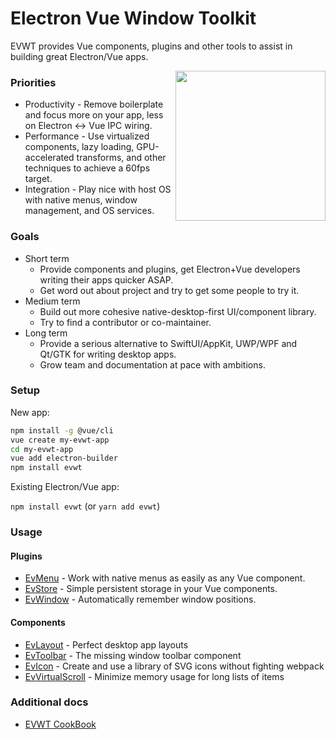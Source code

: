 # Electron Vue Window Toolkit

EVWT provides Vue components, plugins and other tools to assist in building great Electron/Vue apps.

<img src="https://avatars2.githubusercontent.com/u/69093854?s=400&u=700c335218280e5a3bfd1d88f82bcc8c05714df6&v=4" align="right" height="240">

### Priorities
* Productivity - Remove boilerplate and focus more on your app, less on Electron <-> Vue IPC wiring.
* Performance - Use virtualized components, lazy loading, GPU-accelerated transforms, and other techniques to achieve a 60fps target.
* Integration - Play nice with host OS with native menus, window management, and OS services.

### Goals
* Short term
  * Provide components and plugins, get Electron+Vue developers writing their apps quicker ASAP.
  * Get word out about project and try to get some people to try it.
* Medium term
  * Build out more cohesive native-desktop-first UI/component library.
  * Try to find a contributor or co-maintainer.
* Long term
  * Provide a serious alternative to SwiftUI/AppKit, UWP/WPF and Qt/GTK for writing desktop apps.
  * Grow team and documentation at pace with ambitions.

### Setup

New app:

```bash
npm install -g @vue/cli
vue create my-evwt-app
cd my-evwt-app
vue add electron-builder
npm install evwt
```

Existing Electron/Vue app:

`npm install evwt` (or `yarn add evwt`)

### Usage

#### Plugins

* [EvMenu](https://github.com/evwt/evwt/blob/master/EvMenu.md) - Work with native menus as easily as any Vue component.
* [EvStore](https://github.com/evwt/evwt/blob/master/EvStore.md) - Simple persistent storage in your Vue components.
* [EvWindow](https://github.com/evwt/evwt/blob/master/EvWindow.md) - Automatically remember window positions.

#### Components

* [EvLayout](https://github.com/evwt/evwt/blob/master/EvLayout.md) - Perfect desktop app layouts
* [EvToolbar](https://github.com/evwt/evwt/blob/master/EvToolbar.md) - The missing window toolbar component
* [EvIcon](https://github.com/evwt/evwt/blob/master/EvIcon.md) - Create and use a library of SVG icons without fighting webpack
* [EvVirtualScroll](https://github.com/evwt/evwt/blob/master/EvVirtualScroll.md) - Minimize memory usage for long lists of items

### Additional docs

* [EVWT CookBook](https://github.com/evwt/evwt/blob/master/CookBook.md)
